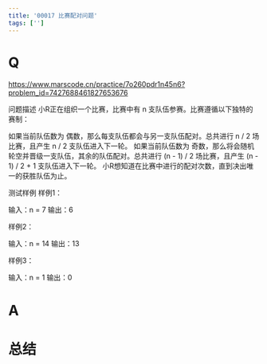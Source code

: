 ```yaml
---
title: '00017 比赛配对问题'
tags: ['']
---
```


# Q

https://www.marscode.cn/practice/7o260pdr1n45n6?problem_id=7427688461827653676

问题描述
小R正在组织一个比赛，比赛中有 n 支队伍参赛。比赛遵循以下独特的赛制：

如果当前队伍数为 偶数，那么每支队伍都会与另一支队伍配对。总共进行 n / 2 场比赛，且产生 n / 2 支队伍进入下一轮。
如果当前队伍数为 奇数，那么将会随机轮空并晋级一支队伍，其余的队伍配对。总共进行 (n - 1) / 2 场比赛，且产生 (n - 1) / 2 + 1 支队伍进入下一轮。
小R想知道在比赛中进行的配对次数，直到决出唯一的获胜队伍为止。

测试样例
样例1：

输入：n = 7
输出：6

样例2：

输入：n = 14
输出：13

样例3：

输入：n = 1
输出：0

# A



# 总结



<script>
  // function func(n) {
  //   let res = 0
  //   while (n > 1) {
  //     if (n % 2 === 0) {
  //       const next = n / 2
  //       res += next
  //       n = next
  //     } else {
  //       const next = (n - 1) / 2
  //       res += next
  //       n = next + 1
  //     }
  //   }
  //   return res
  // }
  function func(n) {
    return n - 1
  }
  console.log(func(7))
  console.log(func(14))
  console.log(func(1))
</script>